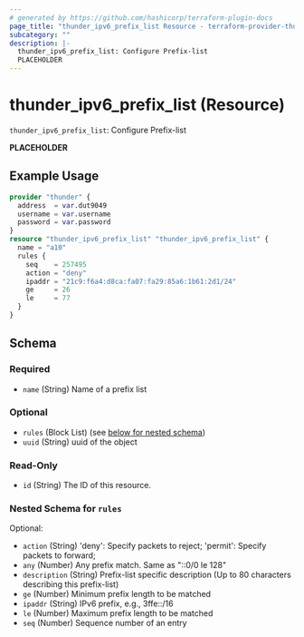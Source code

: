 ```yaml
---
# generated by https://github.com/hashicorp/terraform-plugin-docs
page_title: "thunder_ipv6_prefix_list Resource - terraform-provider-thunder"
subcategory: ""
description: |-
  thunder_ipv6_prefix_list: Configure Prefix-list
  PLACEHOLDER
---
```


# thunder_ipv6_prefix_list (Resource)

`thunder_ipv6_prefix_list`: Configure Prefix-list

__PLACEHOLDER__

## Example Usage

```terraform
provider "thunder" {
  address  = var.dut9049
  username = var.username
  password = var.password
}
resource "thunder_ipv6_prefix_list" "thunder_ipv6_prefix_list" {
  name = "a10"
  rules {
    seq    = 257495
    action = "deny"
    ipaddr = "21c9:f6a4:d8ca:fa07:fa29:85a6:1b61:2d1/24"
    ge     = 26
    le     = 77
  }
}
```

<!-- schema generated by tfplugindocs -->
## Schema

### Required

- `name` (String) Name of a prefix list

### Optional

- `rules` (Block List) (see [below for nested schema](#nestedblock--rules))
- `uuid` (String) uuid of the object

### Read-Only

- `id` (String) The ID of this resource.

<a id="nestedblock--rules"></a>
### Nested Schema for `rules`

Optional:

- `action` (String) 'deny': Specify packets to reject; 'permit': Specify packets to forward;
- `any` (Number) Any prefix match. Same as "::0/0 le 128"
- `description` (String) Prefix-list specific description (Up to 80 characters describing this prefix-list)
- `ge` (Number) Minimum prefix length to be matched
- `ipaddr` (String) IPv6 prefix, e.g., 3ffe::/16
- `le` (Number) Maximum prefix length to be matched
- `seq` (Number) Sequence number of an entry


